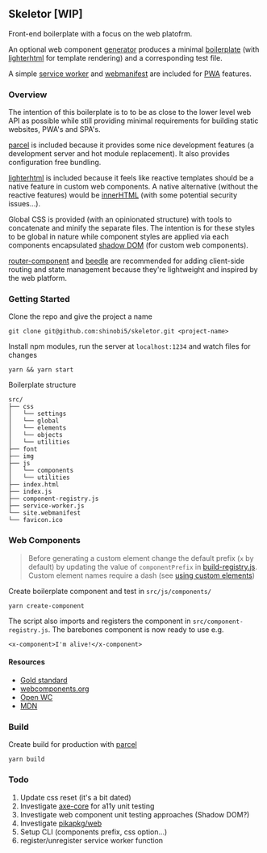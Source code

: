 ## Skeletor [WIP]

Front-end boilerplate with a focus on the web platofrm.

An optional web component [generator](https://github.com/shinobi5/skeletor/blob/master/scripts/create-component.js) produces a minimal [boilerplate](https://github.com/shinobi5/skeletor/blob/master/scripts/templates/component.js) (with [lighterhtml](https://github.com/WebReflection/lighterhtml) for template rendering) and a corresponding test file.

A simple [service worker](https://github.com/shinobi5/skeletor/blob/master/src/service-worker.js) and [webmanifest](https://github.com/shinobi5/skeletor/blob/master/src/site.webmanifest) are included for [PWA](https://developer.mozilla.org/en-US/docs/Web/Progressive_web_apps) features. 

### Overview

The intention of this boilerplate is to to be as close to the lower level web API as possible while still providing minimal requirements for building static websites, PWA's and SPA's.

[parcel](https://parceljs.org/) is included because it provides some nice development features (a development server and hot module replacement). It also provides configuration free bundling. 

[lighterhtml](https://github.com/WebReflection/lighterhtml) is included because it feels like reactive templates should be a native feature in custom web components. A native alternative (without the reactive features) would be [innerHTML](https://developer.mozilla.org/en-US/docs/Web/API/Element/innerHTML) (with some potential security issues...).

Global CSS is provided (with an opinionated structure) with tools to concatenate and minify the separate files. The intention is for these styles to be global in nature while component styles are applied via each components encapsulated [shadow DOM](https://developer.mozilla.org/en-US/docs/Web/Web_Components/Using_shadow_DOM) (for custom web components).

[router-component](https://github.com/mkay581/router-component) and [beedle](https://github.com/andybelldesign/beedle) are recommended for adding client-side routing and state management because they're lightweight and inspired by the web platform.

### Getting Started

Clone the repo and give the project a name
```
git clone git@github.com:shinobi5/skeletor.git <project-name>
```

Install npm modules, run the server at `localhost:1234` and watch files for changes 

```
yarn && yarn start
```

Boilerplate structure
```
src/
├── css
│   └── settings
│   └── global
│   └── elements
│   └── objects
│   └── utilities
├── font
├── img
├── js
│   └── components
│   └── utilities
├── index.html
├── index.js
├── component-registry.js
├── service-worker.js
└── site.webmanifest
└── favicon.ico
```

### Web Components

> Before generating a custom element change the default prefix (`x` by default) by updating the value of `componentPrefix` in [build-registry.js](https://github.com/shinobi5/skeletor/blob/master/scripts/build-registry.js). Custom element names require a dash (see [using custom elements](https://developer.mozilla.org/en-US/docs/Web/Web_Components/Using_custom_elements))

Create boilerplate component and test in `src/js/components/`
```
yarn create-component
```

The script also imports and registers the component in `src/component-registry.js`. The barebones component is now ready to use e.g. 
```
<x-component>I'm alive!</x-component>
```

#### Resources
+ [Gold standard](https://github.com/webcomponents/gold-standard/wiki)
+ [webcomponents.org](https://www.webcomponents.org)
+ [Open WC](https://open-wc.org/)
+ [MDN](https://developer.mozilla.org/en-US/docs/Web/Web_Components)

### Build

Create build for production with [parcel](https://parceljs.org/)
```
yarn build
```

### Todo
1. Update css reset (it's a bit dated)
2. Investigate [axe-core](https://github.com/dequelabs/axe-core) for a11y unit testing
3. Investigate web component unit testing approaches (Shadow DOM?)
4. Investigate [pikapkg/web](https://github.com/pikapkg/web)
5. Setup CLI (components prefix, css option...)
6. register/unregister service worker function
